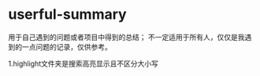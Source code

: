 ﻿# userful-summary

用于自己遇到的问题或者项目中得到的总结；
不一定适用于所有人，仅仅是我遇到的一点问题的记录，仅供参考。

1.highlight文件夹是搜索高亮显示且不区分大小写